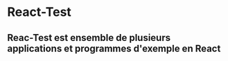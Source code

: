 # React-Test

Reac-Test est ensemble de plusieurs applications et programmes d'exemple en React
---
